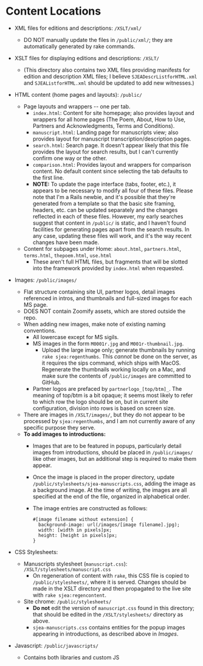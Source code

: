 # Content Locations
* XML files for editions and descriptions: `/XSLT/xml/`
    * DO NOT manually update the files in `/public/xml/`; they are automatically generated by rake commands.
* XSLT files for displaying editions and descriptions: `/XSLT/`
    * (This directory also contains two XML files providing manifests for edition and description XML files; I believe `SJEADescrListforHTML.xml` and `SJEAListforHTML.xml` should be updated to add new witnesses.)
* HTML content (home pages and layouts): `/public/`
    * Page layouts and wrappers -- one per tab.
        * `index.html`: Content for site homepage; also provides layout and wrappers for all home pages (The Poem, About, How to Use, Partners and Acknowledgments, Terms and Conditions).
        * `manuscript.html`: Landing page for manuscripts view; also provides layout for manuscript transcription/description pages.
        * `search.html`: Search page. It doesn't appear likely that this file provides the layout for search results, but I can't currently confirm one way or the other.
        * `comparison.html`: Provides layout and wrappers for comparison content. No default content since selecting the tab defaults to the first line.
        * **NOTE:** To update the page interface (tabs, footer, etc.), it appears to be necessary to modify all four of these files. Please note that I'm a Rails newbie, and it's possible that they're generated from a template so that the basic site framing, headers, etc. can be updated separately and the changes reflected in each of these files. However, my early searches suggest that content in `/public/` is static, and I haven't found facilities for generating pages apart from the search results. In any case, updating these files will work, and it's the way recent changes have been made.
    * Content for subpages under Home: `about.html`, `partners.html`, `terms.html`, `thepoem.html`, `use.html`
        * These aren't full HTML files, but fragments that will be slotted into the framework provided by `index.html` when requested.
* Images: `/public/images/`
    * Flat structure containing site UI, partner logos, detail images referenced in intros, and thumbnails and full-sized images for each MS page.
    * DOES NOT contain Zoomify assets, which are stored outside the repo.
    * When adding new images, make note of existing naming conventions.
        * All lowercase except for MS sigils.
        * MS images in the form `M0001r.jpg` and `M001r-thumbnail.jpg`.
            * Upload the large image only; generate thumbnails by running `rake sjea:regenthumbs`. This *cannot* be done on the server, as it requires the sips command, which ships with MacOS. Regenerate the thumbnails working locally on a Mac, and make sure the contents of `/public/images` are committed to GitHub.
        * Partner logos are prefaced by `partnerlogo_[top/btm]_`. The meaning of top/btm is a bit opaque; it seems most likely to refer to which row the logo should be on, but in current site configuration, division into rows is based on screen size.
    * There are images in `/XSLT/images/`, but they do not appear to be processed by `sjea:regenthumbs`, and I am not currently aware of any specific purpose they serve.
    * **To add images to introductions:**
        * Images that are to be featured in popups, particularly detail images from introductions, should be placed in `/public/images/` like other images, but an additional step is required to make them appear.
        * Once the image is placed in the proper directory, update `/public/stylesheets/sjea-manuscripts.css`, adding the image as a background image. At the time of writing, the images are all specified at the end of the file, organized in alphabetical order.
        * The image entries are constructed as follows:

            ```
            #[image filename without extension] {
              background-image: url(/images/[image filename].jpg);
              width: [width in pixels]px;
              height: [height in pixels]px;
            }
            ```

* CSS Stylesheets:
    * Manuscripts stylesheet (`manuscript.css`): `/XSLT/stylesheets/manuscript.css`
        * On regeneration of content with `rake`, this CSS file is copied to `/public/stylesheets/`, where it is served. Changes should be made in the XSLT directory and then propagated to the live site with `rake sjea:regencontent`.
    * Site chrome: `/public/stylesheets/`
        * **Do not** edit the version of `manuscript.css` found in this directory; that should be edited in the `/XSLT/stylesheets/` directory as above.
        * `sjea-manuscripts.css` contains entities for the popup images appearing in introductions, as described above in *Images*.
* Javascript: `/public/javascripts/`
    * Contains both libraries and custom JS
